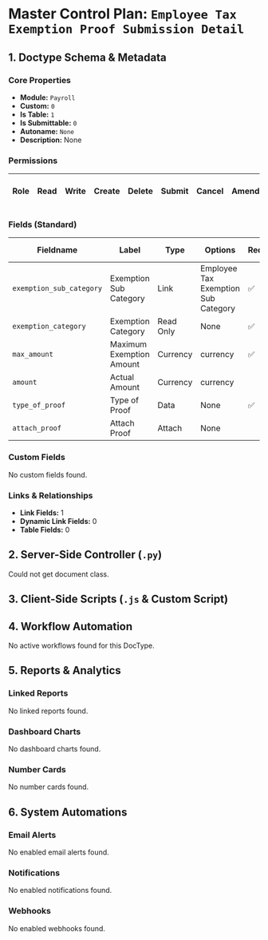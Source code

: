 # Master Control Plan: `Employee Tax Exemption Proof Submission Detail`

## 1. Doctype Schema & Metadata

### Core Properties
- **Module:** `Payroll`
- **Custom:** `0`
- **Is Table:** `1`
- **Is Submittable:** `0`
- **Autoname:** `None`
- **Description:** None

### Permissions
| Role | Read | Write | Create | Delete | Submit | Cancel | Amend | Report | Import | Export | Print | Email | Share | Set User Perms |
|---|---|---|---|---|---|---|---|---|---|---|---|---|---|---|


### Fields (Standard)
| Fieldname | Label | Type | Options | Required | Hidden | Read Only | Default | Description |
|---|---|---|---|---|---|---|---|---|
| `exemption_sub_category` | Exemption Sub Category | Link | Employee Tax Exemption Sub Category | ✅ |  |  | None | None |
| `exemption_category` | Exemption Category | Read Only | None | ✅ |  |  | None | None |
| `max_amount` | Maximum Exemption Amount | Currency | currency | ✅ |  | ✅ | None | None |
| `amount` | Actual Amount | Currency | currency |  |  |  | None | None |
| `type_of_proof` | Type of Proof | Data | None | ✅ |  |  | None | None |
| `attach_proof` | Attach Proof | Attach | None |  |  |  | None | None |


### Custom Fields
No custom fields found.


### Links & Relationships
- **Link Fields:** 1
- **Dynamic Link Fields:** 0
- **Table Fields:** 0

## 2. Server-Side Controller (`.py`)
Could not get document class.


## 3. Client-Side Scripts (`.js` & Custom Script)




## 4. Workflow Automation
No active workflows found for this DocType.


## 5. Reports & Analytics
### Linked Reports
No linked reports found.


### Dashboard Charts
No dashboard charts found.


### Number Cards
No number cards found.


## 6. System Automations
### Email Alerts
No enabled email alerts found.


### Notifications
No enabled notifications found.


### Webhooks
No enabled webhooks found.
